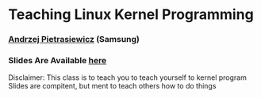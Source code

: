 # Teaching Linux Kernel Programming
### [Andrzej Pietrasiewicz][AndrzdjEmail] (Samsung)
### Slides Are Available [here][Slides]

Disclaimer: This class is to teach you to teach yourself to kernel program  
Slides are compitent, but ment to teach others how to do things


[Slides]:       http://events.linuxfoundation.org/sites/events/files/slides/A.Pietrasiewicz-Teaching_linux_kernel_programming.pdf
[AndrzdjEmail]: andrzej.p@samsung.com
